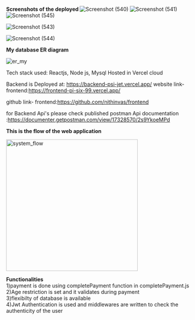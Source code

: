 <strong><strong><strong>Screenshots of the deployed </strong></strong></strong>
![Screenshot (540)](https://github.com/nithinvas/backend/assets/40798917/787490ec-3d56-4d2d-a651-50aff811df2a)
![Screenshot (541)](https://github.com/nithinvas/backend/assets/40798917/884f0d36-4530-4e12-a883-b3c5d2269070)
![Screenshot (545)](https://github.com/nithinvas/backend/assets/40798917/52434704-4a6a-4fbb-b40f-90b113013374)

![Screenshot (543)](https://github.com/nithinvas/backend/assets/40798917/ffa0f688-f9bc-4146-b1fb-b2adba9aa46d)

![Screenshot (544)](https://github.com/nithinvas/backend/assets/40798917/386e8d04-d7c7-4127-9be3-9086e4ee6eab)




<Bold><strong><strong>My database ER diagram</strong></strong></Bold>


![er_my](https://github.com/nithinvas/backend/assets/40798917/7677e566-5195-4aea-801e-07a6dd4c9df6)



Tech stack used: Reactjs, Node js, Mysql
Hosted in Vercel cloud

Backend is Deployed at: https://backend-psi-jet.vercel.app/
website link-frontend:https://frontend-pi-six-99.vercel.app/

github link- frontend:https://github.com/nithinvas/frontend

for Backend Api's please check published postman Api documentation :https://documenter.getpostman.com/view/17328570/2s9YkoeMPd

<strong><strong>This is the flow of the web application</strong></strong>


<img width="356" alt="system_flow" src="https://github.com/nithinvas/backend/assets/40798917/477ff2b5-cea2-4683-b7ae-db87d15df9ee">



<strong><strong><strong>Functionalities</strong></strong></strong> <br> 
1)payment is done using completePayment function in completePayment.js <br> 
2)Age restriction is set and it validates during payment  <br> 
3)flexibilty of database is available <br> 
4)Jwt Authentication is used and middlewares are written to check the authenticity of the user  <br> 


